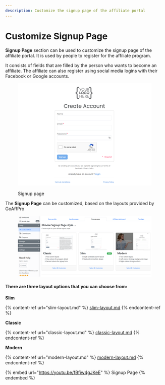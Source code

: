 ```yaml
---
description: Customize the signup page of the affiliate portal
---
```


# Customize Signup Page

**Signup Page** section can be used to customize the signup page of the affiliate portal. It is used by people to register for the affiliate program.&#x20;

It consists of fields that are filled by the person who wants to become an affiliate. The affiliate can also register using social media logins with their Facebook or Google accounts. &#x20;

<figure><img src="../../.gitbook/assets/image (18).png" alt=""><figcaption><p>Signup page</p></figcaption></figure>

The **Signup Page** can be customized, based on the layouts provided by GoAffPro

<figure><img src="../../.gitbook/assets/image (17).png" alt=""><figcaption></figcaption></figure>

#### There are three layout options that you can choose from:

**Slim**

{% content-ref url="slim-layout.md" %}
[slim-layout.md](slim-layout.md)
{% endcontent-ref %}

**Classic**

{% content-ref url="classic-layout.md" %}
[classic-layout.md](classic-layout.md)
{% endcontent-ref %}

**Modern**

{% content-ref url="modern-layout.md" %}
[modern-layout.md](modern-layout.md)
{% endcontent-ref %}

{% embed url="https://youtu.be/fBfjw4gJKeE" %}
Signup Page
{% endembed %}
